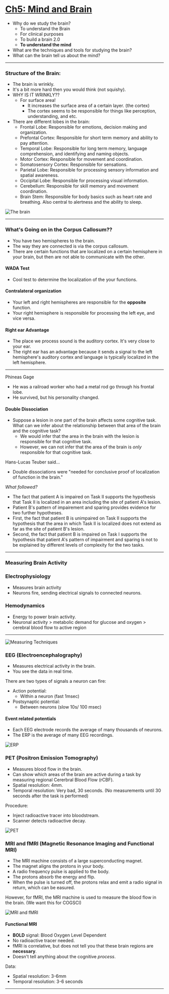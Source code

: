 # [Ch5: Mind and Brain](cog-sci.md)
- Why do we study the brain?
	- To understand the Brain
	- For clinical purposes
	- To build a brain 2.0
	- **To understand the mind**
- What are the techniques and tools for studying the brain?
- What can the brain tell us about the mind?

---

### Structure of the Brain:
- The brain is wrinkly.
- It's a bit more hard then you would think (not squishy).
- WHY IS IT WRINKLY??
	- For surface area!
		- It increases the surface area of a certain layer. (the cortex)
		- The cortex seems to be responsible for things like perception, understanding, and etc.
- There are different lobes in the brain:
	- Frontal Lobe: Responsible for emotions, decision making and organization.
	- Prefontal Cortex: Responsible for short term memory and ability to pay attention.
	- Temporal Lobe: Responsible for long term memory, language comprehension, and identifying and naming objects.
	- Motor Cortex: Responsible for movement and coordination.
	- Somatosensory Cortex: Responsible for sensations.
	- Parietal Lobe: Responsible for processing sensory information and spatial awareness.
	- Occipital Lobe: Responsible for processing visual information.
	- Cerebellum: Responsible for skill memory and movement coordination.
	- Brain Stem: Responsible for body basics such as heart rate and breathing. Also central to alertness and the ability to sleep.

![The brain](imgs/the_brain.png)

---

### What's Going on in the Corpus Callosum??
- You have two hemispheres to the brain.
- The way they are connected is via the corpus callosum.
- There are certain functions that are localized on a certain hemisphere in your brain, but then are not able to communicate with the other.

#### WADA Test
- Cool test to determine the localization of the your functions.

#### Contralateral organization
- Your left and right hemispheres are responsible for the **opposite** function.
- Your right hemisphere is responsible for processing the left eye, and vice versa.

#### Right ear Advantage
- The place we process sound is the auditory cortex. It's very close to your ear.
- The right ear has an advantage because it sends a signal to the left hemisphere's auditory cortex and language is typically localized in the left hemisphere.

---

Phineas Gage
- He was a railroad worker who had a metal rod go through his frontal lobe.
- He survived, but his personality changed.

#### Double Dissociation
- Suppose a lesion in one part of the brain affects some cognitive task. What can we infer about the relationship between that area of the brain and the cognitive task?
  - We would infer that the area in the brain with the lesion is responsible for that cognitive task.
  - However, we can not infer that the area of the brain is *only* responsible for that cognitive task.
  
Hans-Lucas Teuber said...
- Double dissociations were "needed for conclusive proof of localization of function in the brain."

*What followed?*
- The fact that patient A is impaired on Task II supports the hypothesis that Task II is localized in an area including the site of patient A's lesion.
- Patient B's pattern of impairement and sparing provides evidence for two further hypotheses.
- First, the fact that patient B is unimpaired on Task II supports the hypothesis that the area in which Task II is localized does not extend as far as the site of patient B's lesion.
- Second, the fact that patient B is impaired on Task I supports the hypothesis that patient A's pattern of impairment and sparing is not to be explained by different levels of complexity for the two tasks.

---

### Measuring Brain Activity

### Electrophysiology
- Measures brain activity
- Neurons fire, sending electrical signals to connected neurons.

### Hemodynamics
- Energy to power brain activity.
- Neuronal activity > metabolic
demand for glucose and oxygen >
cerebral blood flow to active region

---

![Measuring Techniques](imgs/measuring-techniques.png)

### EEG (Electroencephalography)
- Measures electrical activity in the brain.
- You see the data in real time.

There are two types of signals a neuron can fire:
- Action potential:
  - Within a neuron (fast 1msec)
- Postsynaptic potential:
  - Between neurons (slow 10s/ 100 msec)

#### Event related potentials
- Each EEG electrode records the average of many thousands of neurons.
- The ERP is the average of many EEG recordings.
  
![ERP](imgs/event-related-potentials.png)

### PET (Positron Emission Tomography)
- Measures blood flow in the brain.
- Can show which areas of the brain are active during a task by measuring regional Cererbral Blood Flow (rCBF).
- Spatial resolution: 4mm.
- Temporal resolution: Very bad, 30 seconds. (No measurements until 30 seconds after the task is performed)

Procedure:
- Inject radioactive tracer into bloodstream.
- Scanner detects radioactive decay.

![PET](imgs/pet.png)

### MRI and fMRI (Magnetic Resonance Imaging and Functional MRI)
- The MRI machine consists of a large superconducting magnet.
- The magnet aligns the protons in your body.
- A radio frequency pulse is applied to the body.
- The protons absorb the energy and flip.
- When the pulse is turned off, the protons relax and emit a radio signal in return, which can be easured.

However, for fMRI, the MRI machine is used to measure the blood flow in the brain. (We want this for COGSCI)

![MRI and fMRI](imgs/mri-and-fmri.png)

#### Functional MRI
- **BOLD** signal: Blood Oxygen Level Dependent
- No radioactive tracer needed.
- fMRI is correlative, but does not tell you that these brain regions are **necessary**.
- Doesn't tell anything about the cognitive *process*.

Data:
- Spatial resolution: 3-6mm
- Temporal resolution: 3-6 seconds

---